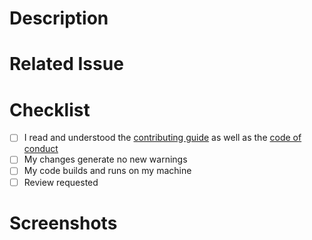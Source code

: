 # Description

<!--- REQUIRED: Describe what changed in detail -->

# Related Issue

<!--- REQUIRED: Tag all related issues (e.g. #23) -->

# Checklist

<!--- Add things that are not yet implemented above -->
- [ ] I read and understood the [contributing guide](https://github.com/CodeEditApp/CodeEdit/blob/main/CONTRIBUTING.md) as well as the [code of conduct](https://github.com/CodeEditApp/CodeEdit/blob/main/CODE_OF_CONDUCT.md)
- [ ] My changes generate no new warnings
- [ ] My code builds and runs on my machine
- [ ] Review requested

# Screenshots

<!--- REQUIRED: if issue is UI related -->

<!--- IMPORTANT: Fill out all required fields. Otherwise we might close this PR temporarily -->
